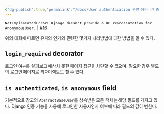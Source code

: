 ```yaml
---
{"dg-publish":true,"permalink":"/docs/User authentication 관련 에러 (인증, 인가){django}/","title":"User authentication 관련 에러 (인증, 인가){django}"}
---
```


`NotImplementedError: Django doesn't provide a DB representation for AnonymousUser.` | [#16](https://github.com/ESTsoft-Book-Project/bookstore/issues/16) 

위의 대화에 따르면 유저의 인가와 관련한 몇가지 처리방법에 대한 방법을 알 수 있다.

## `login_required` decorator

로그인 여부를 살펴보고 예상치 못한 페이지 접근을 차단할 수 있으며, 필요한 경우 별도의 로그인 페이지로 리다이렉트도 할 수 있다.

## `is_authenticated`, `is_anonymous` field

기본적으로 장고의 `AbstractBaseUser`를 상속받은 모든 객체는 해당 필드를 가지고 있다. Django 인증 기능을 사용해 로그인한 사용자인지 여부에 따라 필드의 값이 변한다.
